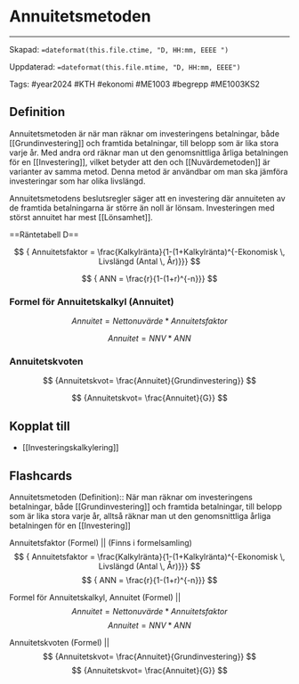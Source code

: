# Annuitetsmetoden

---
Skapad: `=dateformat(this.file.ctime, "D, HH:mm, EEEE ")`

Uppdaterad: `=dateformat(this.file.mtime, "D, HH:mm, EEEE")`

Tags: #year2024 #KTH #ekonomi #ME1003 #begrepp #ME1003KS2

## Definition

Annuitetsmetoden är när man räknar om investeringens betalningar, både [[Grundinvestering]] och framtida betalningar, till belopp som är lika stora varje år. Med andra ord räknar man ut den genomsnittliga årliga betalningen för en [[Investering]], vilket betyder att den och [[Nuvärdemetoden]] är varianter av samma metod. Denna metod är användbar om man ska jämföra investeringar som har olika livslängd.

Annuitetsmetodens beslutsregler säger att en investering där annuiteten av de framtida betalningarna är större än noll är lönsam. Investeringen med störst annuitet har mest [[Lönsamhet]].

==Räntetabell D==

$$
{ Annuitetsfaktor = \frac{Kalkylränta}{1-(1+Kalkylränta)^{-Ekonomisk \, Livslängd (Antal \, År)}}}
$$

$$
{ ANN = \frac{r}{1-(1+r)^{-n}}}
$$

### Formel för Annuitetskalkyl (Annuitet)

$$
{ Annuitet = Nettonuvärde * Annuitetsfaktor }
$$

$$
{ Annuitet = NNV * ANN }
$$

### Annuitetskvoten

$$
{Annuitetskvot=
\frac{Annuitet}{Grundinvestering}}
$$

$$
{Annuitetskvot=
\frac{Annuitet}{G}}
$$

## Kopplat till

- [[Investeringskalkylering]]

## Flashcards

Annuitetsmetoden (Definition):: När man räknar om investeringens betalningar, både [[Grundinvestering]] och framtida betalningar, till belopp som är lika stora varje år, alltså räknar man ut den genomsnittliga årliga betalningen för en [[Investering]]
<!--SR:!2024-02-25,2,170-->

Annuitetsfaktor (Formel)
||
(Finns i formelsamling)
$$
{ Annuitetsfaktor = \frac{Kalkylränta}{1-(1+Kalkylränta)^{-Ekonomisk \, Livslängd (Antal \, År)}}}
$$
$$
{ ANN = \frac{r}{1-(1+r)^{-n}}}
$$
<!--SR:!2024-03-12,17,270-->

Formel för Annuitetskalkyl, Annuitet (Formel)
||
$$
{ Annuitet = Nettonuvärde * Annuitetsfaktor }
$$
$$
{ Annuitet = NNV * ANN }
$$
<!--SR:!2024-03-05,10,248-->

Annuitetskvoten (Formel)
||
$$
{Annuitetskvot=
\frac{Annuitet}{Grundinvestering}}
$$
$$
{Annuitetskvot=
\frac{Annuitet}{G}}
$$
<!--SR:!2024-03-29,34,288-->
